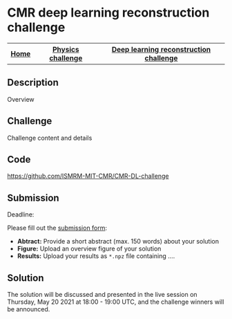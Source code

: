 # CMR deep learning reconstruction challenge

<table style="border: 0px solid white; width: 100%"><tr><th><a href="index.md">Home</a></th><th><a href="CMR-physics-challenge.md">Physics challenge</a></th><th><a href="CMR-deep-learning-reconstruction-challenge.md">Deep learning reconstruction challenge</a></th></tr></table>

## Description
Overview

## Challenge
Challenge content and details

## Code
https://github.com/ISMRM-MIT-CMR/CMR-DL-challenge

## Submission
Deadline:

Please fill out the [submission form](https://docs.google.com/forms/d/e/1FAIpQLScwdz94oFSCMdp5QICPLu1E1ZyZuy0k1ahWJ1BBjGjCtnikvA/viewform?usp=sf_link):
- **Abtract:** Provide a short abstract (max. 150 words) about your solution
- **Figure:** Upload an overview figure of your solution
- **Results:** Upload your results as `*.npz` file containing ....

## Solution
The solution will be discussed and presented in the live session on Thursday, May 20 2021 at 18:00 - 19:00 UTC, and the challenge winners will be announced.
